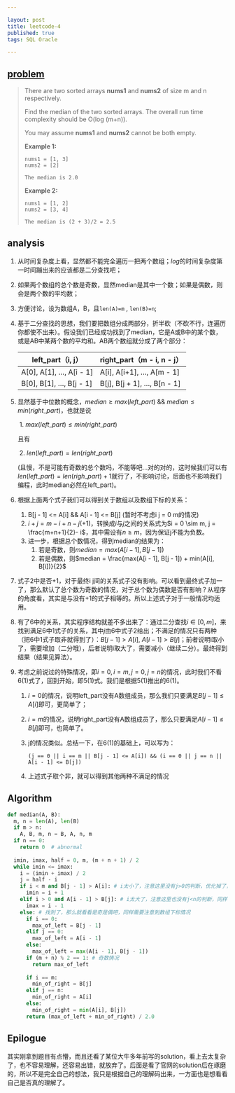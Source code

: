 ```yaml
---

layout: post
title: leetcode-4
published: true
tags: SQL Oracle

---
```


## [problem](https://leetcode.com/problems/median-of-two-sorted-arrays/)

> There are two sorted arrays **nums1** and **nums2** of size m and n respectively.
>
> Find the median of the two sorted arrays. The overall run time complexity should be O(log (m+n)).
>
> You may assume **nums1** and **nums2** cannot be both empty.
>
> **Example 1:**
>
> ```
> nums1 = [1, 3]
> nums2 = [2]
> 
> The median is 2.0
> ```
>
> **Example 2:**
>
> ```
> nums1 = [1, 2]
> nums2 = [3, 4]
> 
> The median is (2 + 3)/2 = 2.5
> ```

## analysis

1. 从时间复杂度上看，显然都不能完全遍历一把两个数组；$log$的时间复杂度第一时间蹦出来的应该都是二分查找吧；

2. 如果两个数组的总个数是奇数，显然median是其中一个数；如果是偶数，则会是两个数的平均数；

3. 方便讨论，设为数组A，B，且`len(A)=m` , `len(B)=n`;

4. 基于二分查找的思想，我们要把数组分成两部分，折半砍（不砍不行，连遍历你都使不出来）。假设我们已经成功找到了median，它是A或B中的某个数，或是AB中某两个数的平均和。AB两个数组就分成了两个部分：

   | left_part（i, j）       | right_part（m - i, n - j）  |
   | ----------------------- | --------------------------- |
   | A[0], A[1], …, A[i - 1] | A[i], A[i+1], …, A[m - 1]   |
   | B[0], B[1], …, B[j - 1] | B[j], B[j + 1], …, B[n - 1] |

5. 显然基于中位数的概念，$median\geq max(left\_part)$ && $median \leq min(right\_part)$，也就是说

   ​	1. $max(left\_part) \leq min(right\_part)$

   且有

   ​	2. $len(left\_part) = len(right\_part)$

    (且慢，不是可能有奇数的总个数吗，不能等吧…对的对的，这时候我们可以有$len(left\_part) = len(righ\_part) + 1$就行了，不影响讨论，后面也不影响我们编程，此时median必然在left_part)。

6. 根据上面两个式子我们可以得到关于数组以及数组下标的关系：

   1. B[j - 1] <= A[i] && A[i - 1] <= B[j] (暂时不考虑i j = 0 m的情况)
   2. $i + j = m - i + n - j (+ 1)$，转换成$i$与$j$之间的关系式为$i = 0 \sim m, j = \frac{m+n+1}{2}- i$，其中需设有$n\geq m$，因为保证j不能为负数。
   3. 进一步，根据总个数情况，得到median的结果为：
      1. 若是奇数，则$median = max(A[i - 1], B[j - 1])$
      2. 若是偶数，则$median = \frac{max(A[i - 1], B[j - 1]) + min(A[i], B[i])}{2}$

7. 式子2中是否+1，对于最终i j间的关系式子没有影响。可以看到最终式子加一了，那么默认了总个数为奇数的情况，对于总个数为偶数是否有影响？从程序的角度看，其实是与没有$+1$的式子相等的。所以上述式子对于一般情况均适用。

8. 有了6中的关系，其实程序结构就差不多出来了：通过二分查找$i \in [0, m]$，来找到满足6中1式子的关系，其中$j$由6中式子2给出；不满足的情况只有两种（把6中1式子取非就得到了）：$B[j - 1] > A[i]$, $A[i - 1] > B[j]$；前者说明i取小了，需要增加（二分哦），后者说明i取大了，需要减小（继续二分）。最终得到结果（结果见算法）。

9. 考虑之前说过的特殊情况，即$i = 0, i = m, j = 0, j = n$的情况，此时我们不看6(1)式了，回到开始，即5(1)式。我们是根据5(1)推出的6(1)。

   1. $i = 0$的情况，说明left_part没有A数组成员，那么我们只要满足$B[j - 1] \leq A[i]$即可，更简单了；

   2. $i = m$的情况，说明right_part没有A数组成员了，那么只要满足$A[i -1] \leq B[j]$即可，也简单了。

   3. j的情况类似。总结一下，在6(1)的基础上，可以写为：

      `(j == 0 || i == m || B[j - 1] <= A[i]) && (i == 0 || j == n || A[i - 1] <= B[j])`

   4. 上述式子取个非，就可以得到其他两种不满足的情况

## Algorithm 

```python
def median(A, B):
  m, n = len(A), len(B)
  if m > n:
    A, B, m, n = B, A, n, m
  if n == 0:
    return 0  # abnormal
  
  imin, imax, half = 0, m, (m + n + 1) / 2
  while imin <= imax:
    i = (imin + imax) / 2
    j = half - i
    if i < m and B[j - 1] > A[i]: # i太小了，注意这里没有j>0的判断，优化掉了，可以想想为啥？
      imin = i + 1
    elif i > 0 and A[i - 1] > B[j]: # i太大了，注意这里也没有j<n的判断，同样的小优化
      imax = i - 1
    else: # 找到了，那么就看看是奇是偶吧，同样需要注意到数组下标情况
      if i == 0:
        max_of_left = B[j - 1]
      elif j == 0:
        max_of_left = A[i - 1]
      else:
        max_of_left = max(A[i - 1], B[j - 1])
      if (m + n) % 2 == 1: # 奇数情况
      	return max_of_left
      
      if i == m:
        min_of_right = B[j]
      elif j == n:
        min_of_right = A[i]
      else:
        min_of_right = min(A[i], B[j])
      return (max_of_left + min_of_right) / 2.0
```



## Epilogue

其实刚拿到题目有点懵，而且还看了某位大牛多年前写的solution，看上去太复杂了，也不容易理解，还容易出错，就放弃了。后面是看了官网的solution后在琢磨的，所以不是完全自己的想法，我只是根据自己的理解码出来，一方面也是想看看自己是否真的理解了。